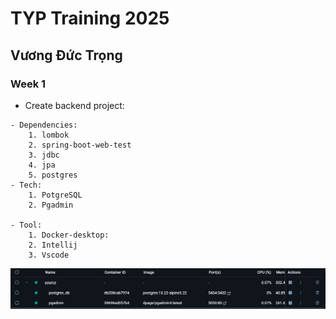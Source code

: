 # TYP Training 2025

## Vương Đức Trọng

### Week 1

+ Create backend project:

```
- Dependencies:
    1. lombok
    2. spring-boot-web-test
    3. jdbc
    4. jpa
    5. postgres
- Tech:
    1. PotgreSQL
    2. Pgadmin

- Tool: 
    1. Docker-desktop:
    2. Intellij
    3. Vscode
```
![alt text](source/images/image.png)
